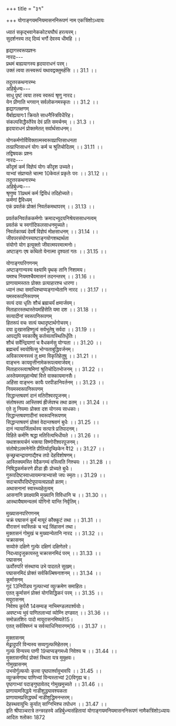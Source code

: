 +++
title = "३१"

+++
योगाङ्गयमनियमासननिरूपणं नाम एकत्रिंशोऽध्यायः  
  
ध्यातं सकृद्भवानेककोट्यघौघं हरत्यरम्।  
सुदर्शनस्य तद् दिव्यं भर्गो देवस्य धीमहि ।।  
  
हृद्यागस्वरूपप्रश्नः  
नारदः---  
प्रथमं बाह्ययागस्य हृदयाराधनं परम्।  
उक्तं त्वया तत्स्वरूपं यथावद्वक्तुमर्हसि ।। 31.1 ।।  
  
तदुत्तरकथनारम्भः  
अहिर्बुध्न्यः---  
साधु पृष्टं त्वया तस्य स्वरूपं श्रृणु नारद।  
येन प्रीणाति भगवान् सर्वलोकनमस्कृतः ।। 31.2 ।।  
हृद्यागलक्षणम्  
यैर्बाह्ययागः1 क्रियते साधनैस्त्रिविधैरिह।  
संकल्पसिद्धैस्तैरेव देवं प्रति समर्चनम् ।। 31.3 ।।  
हृदयाराधनं प्रोक्तमेतत् सर्वार्थसाधनम्।  

[^1]: योगः A B C  
आत्मसमर्पणस्य हृद्यागतुल्यत्वम्  
यद्वा भगवते तस्मै स्वकीयात्मसमर्पणम् ।। 31.4 ।।  
वियुक्तं प्रकृतेः शुद्धं दद्यादात्महविः स्वयम्।  
2विशिष्टदैवतायास्मै चक्ररूपाय 3मन्त्रतः ।। 31.5 ।।  
प्रकृतिवियुक्तात्मस्वरूपविषयकः प्रश्नः  
नारदः---  
वियुक्तं प्रकृते रूपमात्मनो वक्तुमर्हसि।  
केनोपायेन तत्प्राप्तिस्तन्मे4 ब्रूहि सुनिश्चितम् ।। 31.6 ।।  
तदुत्तरकथनारम्भः  
अहिर्बुध्न्यः---  
श्रृणु 5तत् परमं सूक्ष्मं सर्वगं सर्वभृत्6 तथा।  
ज्ञानरूपमनाद्यन्तमविकारि निरामयम् ।। 31.7 ।।  
अचक्षुःश्रोत्रमस्पर्शमपाणिचरणं ध्रुवम्।  
नामजात्यादिरहितमवर्णमगुणं7 त्वपि ।। 31.8 ।।  
8विश्वश्रवो विश्वचक्षुर्विश्वपाणिपदं परम्।  
असक्तमचरं शान्तं 9स्वयंज्योतिरनौपमम् ।। 31.9 ।।  
दूरस्थमन्तिकचरं ज्ञानगम्यं निरञजनम्।  

[^2]: विशिष्टं D  

[^3]: तन्त्रतः D  

[^4]: तत्स्यादिति विनिश्चितम् A B C E F  

[^5]: तं D  

[^6]: हृत्तथा A B C E F  

[^7]: अगुणच्छवि D  

[^8]: विश्वश्रवा B C  

[^9]: बलज्योति D  
भूतभर्तृ समज्योतिर्ज्योतिषां तमसः परम् ।। 31.10 ।।  
अक्षरं सर्वभूतस्थं तद्विष्णोः परमं पदम्।  
  
योगकर्मणोर्विविक्तात्मस्वरूपप्राप्तिसाधनता  
तत्प्राप्तिसाधनं योगः कर्म च श्रुतिचोदितम् ।। 31.11 ।।  
तद्विषयकः प्रश्नः  
नारदः---  
कीदृशं कर्म विज्ञेयं योगः कीदृश उच्यते।  
याभ्यां संप्राप्यते चात्मा 10केवलं प्रकृतेः परः ।। 31.12 ।।  
तदुत्तरकथनारम्भः  
अहिर्बुध्न्यः---  
श्रृणुष्व 11प्रथमं कर्म द्विविधं तदिहोच्यते।  
कर्मणां द्वैविध्यम्  
एकं प्रवर्तकं प्रोक्तं निवर्तकमथापरम् ।। 31.13 ।।  
  
प्रवर्तकनिवर्तककर्मणोः क्रमादभ्युदयनिश्रेयससाधनत्वम्  
प्रवर्तकं च स्वर्गादिफलसाधनमुच्यते।  
निवर्तकाख्यं देवर्षे विज्ञेयं मोक्षसाधनम् ।। 31.14 ।।  
जीवपरसंयोगस्याष्टाङ्गयोगशब्दार्थता  
संयोगो योग इत्युक्तो जीवात्मपरमात्मनोः।  
अष्टाङ्गः एष कथितो येनात्मा दृश्यतां गतः ।। 31.15 ।।  

[^10]:  केवलः E F  

[^11]: परमं D  
  
योगाङ्गपरिगणनम्  
अष्टाङ्गान्यस्य वक्ष्यामि पृथक् तानि निशामय।  
यमश्च नियमश्चैवमासनं तदनन्तरम् ।। 31.16 ।।  
प्राणायामस्ततः प्रोक्तः प्रत्याहारश्च धारणा।  
ध्यानं तथा समाधिश्चाप्यङ्गान्येतानि नारद ।। 31.17 ।।  
यमस्वरूपनिरूपणम्  
सत्यं दया धृतिः शौचं ब्रह्मचर्यं क्षमार्जवम्।  
मिताहारस्तथास्तेयमहिंसेति यमा दश ।। 31.18 ।।  
सत्यादीनां स्वरूपनिरूपणम्  
हितरूपं वचः सत्यं यथादृष्टार्थगोचरम्।  
दया दुःखासहिष्णुत्वं सर्वभूतेषु सर्वदा ।। 31.19 ।।  
आपद्यपि स्वकार्येषु कर्तव्यत्वस्थितिर्धृतिः।  
शौचं सर्वेन्द्रियाणां च वैधकर्मसु योग्यता ।। 31.20 ।।  
ब्रह्मचर्यं स्वयोषित्सु भोग्यताबुद्धिवर्जनम्।  
अविकारमनस्त्वं तु क्षमा विकृतिहेतुषु ।। 31.21 ।।  
वाङ्भनः कायवृत्तीनामेकरूपत्वमार्जवम्।  
मिताहारस्त्वाश्रमिणां श्रुतिचोदितभोजनम् ।। 31.22 ।।  
अस्तेयमस्पृहान्येषां वित्ते वाक्कायमानसैः।  
अहिंसा वाङ्भनः कायैः परपीडानिवर्तनम् ।। 31.23 ।।  
नियमस्वरूपनिरूपणम्  
सिद्धान्तश्रवणं दानं मतिरीश्वरपूजनम्।  
संतोषस्तप आस्तिक्यं ह्रीर्जपश्च तथा व्रतम् ।। 31.24 ।।  
एते तु नियमाः प्रोक्ता दश योगस्य साधकाः।  
सिद्धान्तश्रवणादीनां स्वरूपनिरूपणम्  
सिद्धान्तश्रवणं प्रोक्तं वेदान्तश्रवणं बुधैः ।। 31.25 ।।  
दानं न्यायार्जितार्थस्य सत्पात्रे प्रतिपादनम्।  
विहिते कर्मणि श्रद्धा मतिरित्यभिधीयते ।। 31.26 ।।  
यथाशक्त्यर्चनं भक्त्या विष्णोरीश्वरपूजनम्।  
संतोषोऽलमनेनेति प्रीतिर्यादृच्छिकेन वै12 ।। 31.27 ।।  
कृच्छ्रचान्द्रायणाद्यैश्च तपो देहविशोषणम्।  
आस्तिक्यमस्ति वेदैकगम्यं वस्त्विति निश्चयः ।। 31.28 ।।  
निषिद्धकर्मकरणे व्रीडा ह्रीः प्रोच्यते बुधैः।  
गुरूपदिष्टस्वाध्यायमन्त्राभ्यासो जपः स्मृतः।। 31.29 ।।  
सदाचार्योपदिष्टेपूपायत्वप्रग्रहो व्रतम्।  
अथासनानां स्वास्थ्यहेतुत्वम्  
आसनानि प्रवक्ष्यामि मुख्यानि विविधानि च ।। 31.30 ।।  
आस्थायैषामन्यतमं योगिनो यान्ति निर्वृतिम्।  

[^12]: मे D  
  
मुख्यासनपरिगणनम्  
चक्रं पद्मासनं कूर्मं मायूरं कौक्कूटं तथा ।। 31.31 ।।  
वीरासनं स्वस्तिकं च भद्रं सिंहासनं तथा।  
मुक्तासनं गोमुखं च मुख्यान्येतानि नारद ।। 31.32 ।।  
चक्रासनम्  
सव्योरुं दक्षिणे गुल्फे दक्षिणं दक्षिणेतरे।  
निदध्यादृजुकायस्तु चक्रासनमिदं परम् ।। 31.33 ।।  
पद्मासनम्  
ऊर्वोरुपरि संस्थाप्य उभे पादतले सुखम्।  
पद्मासनमिदं प्रोक्तं सर्वकिल्बिषनाशनम् ।। 31.34 ।।  
कूर्मासनम्  
गुदं 13निपीड्य गुल्फाभ्यां व्युत्क्रमेण समाहितः।  
एतत् कूर्मासनं प्रोक्तं योगसिद्धिकरं परम् ।। 31.35 ।।  
मयूरासनम्  
निवेश्य कूर्परौ 14सम्यङ् नाभिमण्डलपार्श्वयोः।  
अवष्टभ्य भुवं पाणितलाभ्यां व्योम्नि दण्डवत् ।। 31.36 ।।  
समोन्नतशिरः पादो मायूरासनमिष्यते15।  
एतत् सर्वविषघ्नं च सर्वव्याधिनिवारणम्16 ।। 31.37 ।।  

[^13]: निरुध्य D  

[^14]: सम्यग्लग्रतुन्दिलपार्शयोः E.  

[^15]: उच्यते E F  

[^16]: निबर्हणम् B C  
कुक्कुटासनम्  
पद्मासनमधिष्ठाय जान्वन्तरविनिः सृतौ।  
करौ भूमौ निवेश्यैतद्व्योमस्थं17 कुक्कुटासनम् ।। 31.38 ।।  
वीरासनम्  
एकत्रोरौ तु संस्थाप्य पादमेकमथेतरम्।  
ऊरुं पादे निवेश्यैतद्वीरासनमुदाहृतम् ।। 31.39 ।।  
स्वस्तिकासनम्  
उभे पादतले कृत्वा जानूर्वोरन्तरे दृढम्।  
ऋजुकायः 18समासीत स्वस्तिकं तत् प्रचक्षते ।। 31.40 ।।  
भद्रासनम्  
सीवन्याः पार्श्वयोर्गुल्फौ निवेश्याग्रपदे दृढम्।  
बद्ध्वा कराभ्यां तत् प्रोक्तं भद्रासनमघापहम् ।। 31.41 ।।  
सिंहासनम्  
सीवन्याः पार्श्वयोर्गुल्पौ व्युत्क्रमेण निवेश्य च।  
करौ जान्वोर्निधायोभौ प्रसार्य निखिलाङ्गलीः ।। 31.42 ।।  
नासाग्रन्यस्तनयनो व्यात्तवक्त्र ऋजुः सुधीः।  
एतत् सिंहासनं प्रोक्तं सर्वदेवाभिपूजितम् ।। 31.43 ।।  

[^17]: स्थ A B C E F  

[^18]: समासीनः A B C E F  
  
मुक्तासनम्  
मेढ्रादुपरि विन्यस्य सव्यगुल्फमिहेतरम्।  
गुल्फं विन्यस्य पाणी 19चाप्यङ्गमध्ये निवेश्य च ।। 31.44 ।।  
मुक्तासनमिदं प्रोक्तं स्थिता यत्र मुमुक्षवः।  
गोमुखासनम्  
उभयोर्गुल्फयोः कृत्वा पृष्ठपार्श्वावुभावपि ।। 31.45 ।।  
व्युत्क्रमेणाथ पाणिभ्यां विन्यस्ताभ्यां 20विगृह्य च।  
पृष्ठगाभ्यां पदाङ्गुष्ठावेतद् गोमुखमुच्यते ।। 31.46 ।।  
प्राणायामसिद्धये नाडीशुद्ध्यावश्यकता  
प्राणायामप्रसिद्ध्यर्थं नाडीशुद्धिमनन्तरम्।  
देहस्थवायुभिः कुर्यात् साग्निभिश्च तपोधन ।। 31.47 ।।  
इति श्रीपाञ्चरात्रे तन्त्ररहस्ये अहिर्बुध्न्यसंहितायां योगाङ्गयमनियमासननिरूपणं नामैकत्रिंशोऽध्यायः  
आदितः श्लोकाः 1872  

[^19]: च हस्तमध्ये D; चाप्यङ्गं मध्ये E  

[^20]: प्रगृह्य D